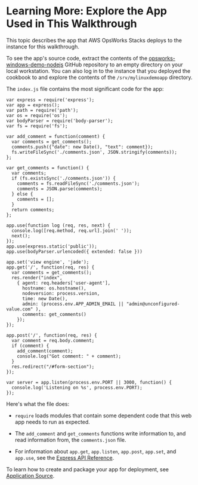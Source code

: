 # Learning More: Explore the App Used in This Walkthrough<a name="gettingstarted-linux-explore-app-source"></a>

This topic describes the app that AWS OpsWorks Stacks deploys to the instance for this walkthrough\.

To see the app's source code, extract the contents of the [opsworks\-windows\-demo\-nodejs](https://github.com/awslabs/opsworks-windows-demo-nodejs) GitHub repository to an empty directory on your local workstation\. You can also log in to the instance that you deployed the cookbook to and explore the contents of the `/srv/mylinuxdemoapp` directory\.

The `index.js` file contains the most significant code for the app:

```
var express = require('express');
var app = express();
var path = require('path');
var os = require('os');
var bodyParser = require('body-parser');
var fs = require('fs');

var add_comment = function(comment) {
  var comments = get_comments();
  comments.push({"date": new Date(), "text": comment});
  fs.writeFileSync('./comments.json', JSON.stringify(comments));
};

var get_comments = function() {
  var comments;
  if (fs.existsSync('./comments.json')) {
    comments = fs.readFileSync('./comments.json');
    comments = JSON.parse(comments);
  } else {
    comments = [];
  }
  return comments;
};

app.use(function log (req, res, next) {
  console.log([req.method, req.url].join(' '));
  next();
});
app.use(express.static('public'));
app.use(bodyParser.urlencoded({ extended: false }))

app.set('view engine', 'jade');
app.get('/', function(req, res) {
  var comments = get_comments();
  res.render("index",
    { agent: req.headers['user-agent'],
      hostname: os.hostname(),
      nodeversion: process.version,
      time: new Date(),
      admin: (process.env.APP_ADMIN_EMAIL || "admin@unconfigured-value.com" ),
      comments: get_comments()
    });
});

app.post('/', function(req, res) {
  var comment = req.body.comment;
  if (comment) {
    add_comment(comment);
    console.log("Got comment: " + comment);
  }
  res.redirect("/#form-section");
});

var server = app.listen(process.env.PORT || 3000, function() {
  console.log('Listening on %s', process.env.PORT);
});
```

Here's what the file does:

+ `require` loads modules that contain some dependent code that this web app needs to run as expected\.

+ The `add_comment` and `get_comments` functions write information to, and read information from, the `comments.json` file\.

+ For information about `app.get`, `app.listen`, `app.post`, `app.set`, and `app.use`, see the [Express API Reference](http://expressjs.com/4x/api.html)\.

 To learn how to create and package your app for deployment, see [Application Source](workingapps-creating.md#workingapps-creating-source)\.